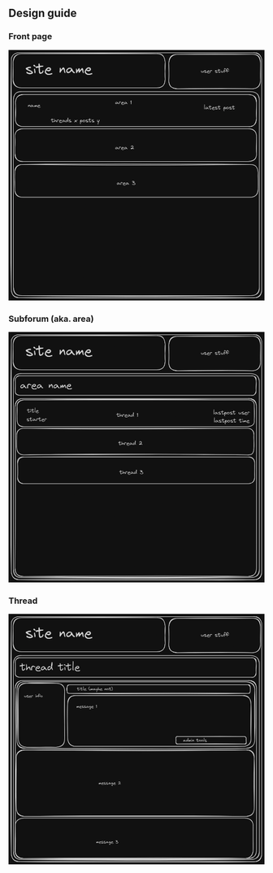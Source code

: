 ## Design guide

### Front page

![frontpage](design/frontpage.png)

### Subforum (aka. area)

![area](design/area.png)

### Thread

![thread](design/thread.png)